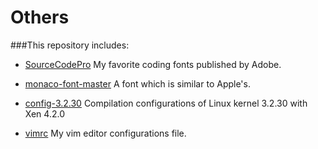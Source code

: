 Others
======
###This repository includes:
- [SourceCodePro](https://github.com/wongxingjun/Others/SourceCodePro)
  My favorite coding fonts published by Adobe.

- [monaco-font-master](https://github.com/wongxingjun/Others/monaco-font-master)
  A font which is similar to Apple's.

- [config-3.2.30](https://github.com/wongxingjun/Others/config-3.2.30)
  Compilation configurations of Linux kernel 3.2.30 with Xen 4.2.0

- [vimrc](https://github.com/wongxingjun/Others/vimrc)
  My vim editor configurations file.
